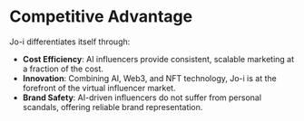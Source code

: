 # Competitive Advantage

Jo-i differentiates itself through:

* **Cost Efficiency**: AI influencers provide consistent, scalable marketing at a fraction of the cost.
* **Innovation**: Combining AI, Web3, and NFT technology, Jo-i is at the forefront of the virtual influencer market.
* **Brand Safety**: AI-driven influencers do not suffer from personal scandals, offering reliable brand representation.
